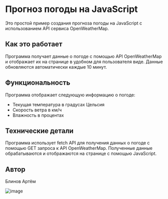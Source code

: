 # Прогноз погоды на JavaScript
Это простой пример создания прогноза погоды на JavaScript с использованием API сервиса OpenWeatherMap.

## Как это работает
Программа получает данные о погоде с помощью API OpenWeatherMap и отображает их на странице в удобном для пользователя виде. Данные обновляются автоматически каждые 10 минут.

## Функциональность
Программа отображает следующую информацию о погоде:
- Текущая температура в градусах Цельсия
- Скорость ветра в км/ч
- Влажность в процентах

## Технические детали
Программа использует fetch API для получения данных о погоде с помощью GET запроса к API OpenWeatherMap. Полученные данные обрабатываются и отображаются на странице с помощью JavaScript.

## Автор
Блинов Артём

![image](https://github.com/blinovartem04/Weather-forecast/assets/101421711/9676b23f-9a36-4bf6-9a61-388cad58af56)

